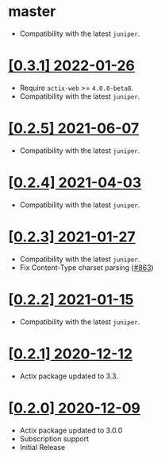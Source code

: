# master

- Compatibility with the latest `juniper`.

# [[0.3.1] 2022-01-26](https://github.com/graphql-rust/juniper/releases/tag/juniper_actix-0.3.1)

- Require `actix-web` >= `4.0.0-beta8`.
- Compatibility with the latest `juniper`.

# [[0.2.5] 2021-06-07](https://github.com/graphql-rust/juniper/releases/tag/juniper_actix-0.2.5)

- Compatibility with the latest `juniper`.

# [[0.2.4] 2021-04-03](https://github.com/graphql-rust/juniper/releases/tag/juniper_actix-0.2.4)

- Compatibility with the latest `juniper`.

# [[0.2.3] 2021-01-27](https://github.com/graphql-rust/juniper/releases/tag/juniper_actix-0.2.3)

- Compatibility with the latest `juniper`.
- Fix Content-Type charset parsing ([#863](https://github.com/graphql-rust/juniper/pull/863))

# [[0.2.2] 2021-01-15](https://github.com/graphql-rust/juniper/releases/tag/juniper_actix-0.2.2)

- Compatibility with the latest `juniper`.

# [[0.2.1] 2020-12-12](https://github.com/graphql-rust/juniper/releases/tag/juniper_actix-0.2.1)

- Actix package updated to 3.3.

# [[0.2.0] 2020-12-09](https://github.com/graphql-rust/juniper/releases/tag/juniper_actix-0.2.0)
- Actix package updated to 3.0.0
- Subscription support
- Initial Release
